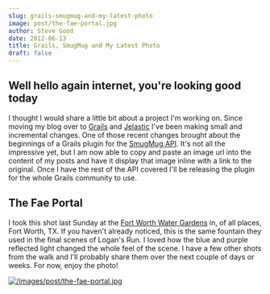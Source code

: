 ```yaml
---
slug: grails-smugmug-and-my-latest-photo
image: post/the-fae-portal.jpg
author: Steve Good
date: 2012-06-13
title: Grails, SmugMug and My Latest Photo
draft: false
---
```


## Well hello again internet, you're looking good today

I thought I would share a little bit about a project I'm working on. Since moving my blog over to [Grails](http://grails.org "Grails.org") and [Jelastic](http://www.jelastic.com "Jelastic") I've been making small and incremental changes.  One of those recent changes brought about the beginnings of a Grails plugin for the [SmugMug API](http://wiki.smugmug.net/display/API/Home "SmugMug API"). It's not all the impressive yet, but I am now able to copy and paste an image url into the content of my posts and have it display that image inline with a link to the original. Once I have the rest of the API covered I'll be releasing the plugin for the whole Grails community to use.

## The Fae Portal

I took this shot last Sunday at the [Fort Worth Water Gardens](http://en.wikipedia.org/wiki/Fort_Worth_Water_Gardens "Fort Worth Water Gardens") in, of all places, Fort Worth, TX. If you haven't already noticed, this is the same fountain they used in the final scenes of Logan's Run. I loved how the blue and purple reflected light changed the whole feel of the scene. I have a few other shots from the walk and I'll probably share them over the next couple of days or weeks. For now, enjoy the photo!

[![/images/post/the-fae-portal.jpg](/images/post/the-fae-portal.jpg)](/images/post/the-fae-portal.jpg)
